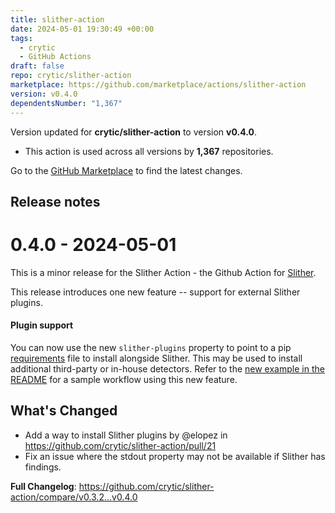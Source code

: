 ```yaml
---
title: slither-action
date: 2024-05-01 19:30:49 +00:00
tags:
  - crytic
  - GitHub Actions
draft: false
repo: crytic/slither-action
marketplace: https://github.com/marketplace/actions/slither-action
version: v0.4.0
dependentsNumber: "1,367"
---
```



Version updated for **crytic/slither-action** to version **v0.4.0**.
- This action is used across all versions by **1,367** repositories.

Go to the [GitHub Marketplace](https://github.com/marketplace/actions/slither-action) to find the latest changes.

## Release notes

# 0.4.0 - 2024-05-01

This is a minor release for the Slither Action - the Github Action for [Slither](https://github.com/crytic/slither).

This release introduces one new feature -- support for external Slither plugins.

#### Plugin support
You can now use the new `slither-plugins` property to point to a pip [requirements](https://pip.pypa.io/en/stable/reference/requirements-file-format/) file to install alongside Slither. This may be used to install additional third-party or in-house detectors. Refer to the [new example in the README](https://github.com/crytic/slither-action/tree/v0.4.0?tab=readme-ov-file#example-workflow-external-plugins) for a sample workflow using this new feature.

## What's Changed
* Add a way to install Slither plugins by @elopez in https://github.com/crytic/slither-action/pull/21
* Fix an issue where the stdout property may not be available if Slither has findings.


**Full Changelog**: https://github.com/crytic/slither-action/compare/v0.3.2...v0.4.0

